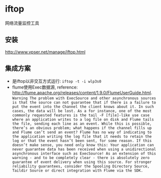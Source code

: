 
# iftop

网络流量监控工具

## 安装

http://www.vpser.net/manage/iftop.html

## 集成方案

* 是iftop以非交互方式运行: ```iftop -t -i wlp3s0```
* flume使用Exec数据源, reference: http://flume.apache.org/releases/content/1.9.0/FlumeUserGuide.html. ```Warning The problem with ExecSource and other asynchronous sources is that the source can not guarantee that if there is a failure to put the event into the Channel the client knows about it. In such cases, the data will be lost. As a for instance, one of the most commonly requested features is the tail -F [file]-like use case where an application writes to a log file on disk and Flume tails the file, sending each line as an event. While this is possible, there’s an obvious problem; what happens if the channel fills up and Flume can’t send an event? Flume has no way of indicating to the application writing the log file that it needs to retain the log or that the event hasn’t been sent, for some reason. If this doesn’t make sense, you need only know this: Your application can never guarantee data has been received when using a unidirectional asynchronous interface such as ExecSource! As an extension of this warning - and to be completely clear - there is absolutely zero guarantee of event delivery when using this source. For stronger reliability guarantees, consider the Spooling Directory Source, Taildir Source or direct integration with Flume via the SDK.```